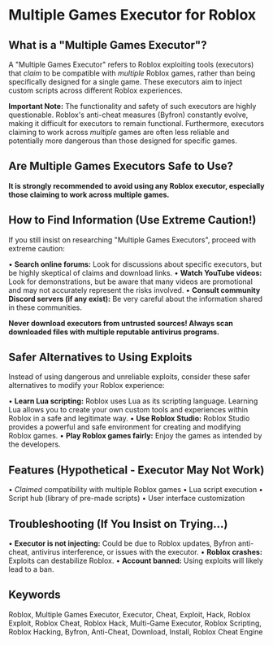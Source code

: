 # Multiple Games Executor for Roblox

## What is a "Multiple Games Executor"?

A "Multiple Games Executor" refers to Roblox exploiting tools (executors) that *claim* to be compatible with *multiple* Roblox games, rather than being specifically designed for a single game. These executors aim to inject custom scripts across different Roblox experiences.



**Important Note:** The functionality and safety of such executors are highly questionable. Roblox's anti-cheat measures (Byfron) constantly evolve, making it difficult for executors to remain functional. Furthermore, executors claiming to work across *multiple* games are often less reliable and potentially more dangerous than those designed for specific games.

## Are Multiple Games Executors Safe to Use?

**It is strongly recommended to avoid using any Roblox executor, especially those claiming to work across multiple games.**

## How to Find Information (Use Extreme Caution!)

If you still insist on researching "Multiple Games Executors", proceed with extreme caution:

•   **Search online forums:** Look for discussions about specific executors, but be highly skeptical of claims and download links.
•   **Watch YouTube videos:** Look for demonstrations, but be aware that many videos are promotional and may not accurately represent the risks involved.
•   **Consult community Discord servers (if any exist):** Be very careful about the information shared in these communities.

**Never download executors from untrusted sources! Always scan downloaded files with multiple reputable antivirus programs.**

## Safer Alternatives to Using Exploits

Instead of using dangerous and unreliable exploits, consider these safer alternatives to modify your Roblox experience:

•   **Learn Lua scripting:** Roblox uses Lua as its scripting language. Learning Lua allows you to create your own custom tools and experiences within Roblox in a safe and legitimate way.
•   **Use Roblox Studio:** Roblox Studio provides a powerful and safe environment for creating and modifying Roblox games.
•   **Play Roblox games fairly:** Enjoy the games as intended by the developers.

## Features (Hypothetical - Executor May Not Work)

•   *Claimed* compatibility with multiple Roblox games
•   Lua script execution
•   Script hub (library of pre-made scripts)
•   User interface customization

## Troubleshooting (If You Insist on Trying...)

•   **Executor is not injecting:** Could be due to Roblox updates, Byfron anti-cheat, antivirus interference, or issues with the executor.
•   **Roblox crashes:** Exploits can destabilize Roblox.
•   **Account banned:** Using exploits will likely lead to a ban.


## Keywords

Roblox, Multiple Games Executor, Executor, Cheat, Exploit, Hack, Roblox Exploit, Roblox Cheat, Roblox Hack, Multi-Game Executor, Roblox Scripting, Roblox Hacking, Byfron, Anti-Cheat, Download, Install, Roblox Cheat Engine
